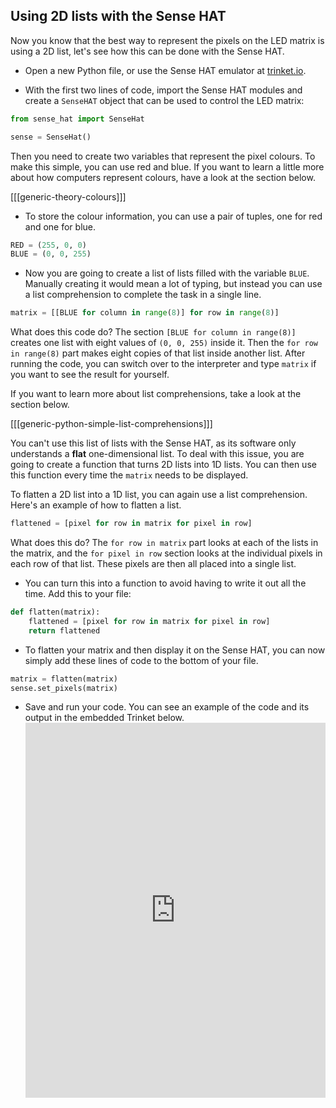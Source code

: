 ## Using 2D lists with the Sense HAT

Now you know that the best way to represent the pixels on the LED matrix is using a 2D list, let's see how this can be done with the Sense HAT.

- Open a new Python file, or use the Sense HAT emulator at [trinket.io](https://trinket.io/).

- With the first two lines of code, import the Sense HAT modules and create a `SenseHAT` object that can be used to control the LED matrix:

```python
from sense_hat import SenseHat

sense = SenseHat()
```

Then you need to create two variables that represent the pixel colours. To make this simple, you can use red and blue. If you want to learn a little more about how computers represent colours, have a look at the section below.

[[[generic-theory-colours]]]

- To store the colour information, you can use a pair of tuples, one for red and one for blue.

```python
RED = (255, 0, 0)
BLUE = (0, 0, 255)
```

- Now you are going to create a list of lists filled with the variable `BLUE`. Manually creating it would mean a lot of typing, but instead you can use a list comprehension to complete the task in a single line.

```python
matrix = [[BLUE for column in range(8)] for row in range(8)]
```

What does this code do? The section `[BLUE for column in range(8)]` creates one list with eight values of `(0, 0, 255)` inside it. Then the `for row in range(8)` part makes eight copies of that list inside another list. After running the code, you can switch over to the interpreter and type `matrix` if you want to see the result for yourself.

If you want to learn more about list comprehensions, take a look at the section below.

[[[generic-python-simple-list-comprehensions]]]

You can't use this list of lists with the Sense HAT, as its software only understands a **flat** one-dimensional list. To deal with this issue, you are going to create a function that turns 2D lists into 1D lists. You can then use this function every time the `matrix` needs to be displayed.

To flatten a 2D list into a 1D list, you can again use a list comprehension. Here's an example of how to flatten a list.

```python
flattened = [pixel for row in matrix for pixel in row]
```

What does this do? The `for row in matrix` part looks at each of the lists in the matrix, and the `for pixel in row` section looks at the individual pixels in each row of that list. These pixels are then all placed into a single list.

- You can turn this into a function to avoid having to write it out all the time. Add this to your file:

```python
def flatten(matrix):
    flattened = [pixel for row in matrix for pixel in row]
    return flattened
```

- To flatten your matrix and then display it on the Sense HAT, you can now simply add these lines of code to the bottom of your file.

```python
matrix = flatten(matrix)
sense.set_pixels(matrix)
```
- Save and run your code. You can see an example of the code and its output in the embedded Trinket below. <iframe src="https://trinket.io/embed/python/b4c1aad6c3" width="100%" height="600" frameborder="0" marginwidth="0" marginheight="0" allowfullscreen mark="crwd-mark"></iframe>
